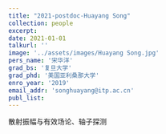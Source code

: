 ```yaml
---
title: "2021-postdoc-Huayang Song"
collection: people
excerpt: 
date: 2021-01-01
talkurl: ''
image: '../assets/images/Huayang Song.jpg'
pers_name: '宋华洋'
grad_bs: '复旦大学'
grad_phd: '美国亚利桑那大学'
enro_year: '2019' 
email_addr: 'songhuayang@itp.ac.cn'
publ_list: 
---
```



散射振幅与有效场论、轴子探测




